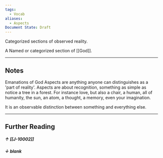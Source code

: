 ```yaml
---
tags:
  - Vocab
aliases:
  - Aspects
Document State: Draft
---
```

Categorized sections of observed reality. 

A Named or categorized section of [[God]].
- - -
## Notes
Emanations of God
Aspects are anything anyone can distinguishes as a 'part of reality'. Aspects are about recognition, something as simple as notice a tree in a forest.
For instance love, but also a chair, a human, all of humanity, the sun, an atom, a thought, a memory, even your imagination. 

It is an observable distinction between something and everything else.
- - -
## Further Reading
##### ↑ [[J-10002]]
##### ↓ _blank_
